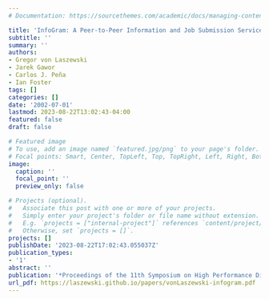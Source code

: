 ```yaml
---
# Documentation: https://sourcethemes.com/academic/docs/managing-content/

title: 'InfoGram: A Peer-to-Peer Information and Job Submission Service'
subtitle: ''
summary: ''
authors:
- Gregor von Laszewski
- Jarek Gawor
- Carlos J. Peña
- Ian Foster
tags: []
categories: []
date: '2002-07-01'
lastmod: 2023-08-22T13:02:43-04:00
featured: false
draft: false

# Featured image
# To use, add an image named `featured.jpg/png` to your page's folder.
# Focal points: Smart, Center, TopLeft, Top, TopRight, Left, Right, BottomLeft, Bottom, BottomRight.
image:
  caption: ''
  focal_point: ''
  preview_only: false

# Projects (optional).
#   Associate this post with one or more of your projects.
#   Simply enter your project's folder or file name without extension.
#   E.g. `projects = ["internal-project"]` references `content/project/deep-learning/index.md`.
#   Otherwise, set `projects = []`.
projects: []
publishDate: '2023-08-22T17:02:43.055037Z'
publication_types:
- '1'
abstract: ''
publication: '*Proceedings of the 11th Symposium on High Performance Distributed Computing*'
url_pdf: https://laszewski.github.io/papers/vonLaszewski-infogram.pdf
---
```

